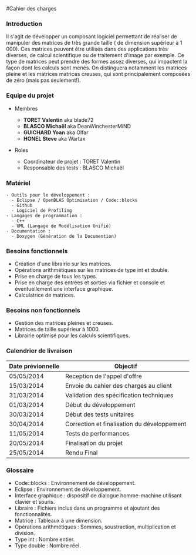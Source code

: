 #Cahier des charges 

### Introduction
Il s'agit de développer un composant logiciel permettant de réaliser de manipuler des matrices de très grande taille ( de dimension supérieur à 1 000). Ces matrices peuvent être utilisés dans des applications très diverses, de calcul scientifique ou de traitement d'image par exemple.
Ce type de matrices peut prendre des formes assez diverses, qui impactent la façon dont les calculs sont menés. On distinguera notamment les matrices pleine et les matrices matrices creuses, qui sont principalement composées de zéro (mais pas seulement!).

### Equipe du projet
* Membres
  - **TORET Valentin** aka blade72
  - **BLASCO Michaël** aka DeanWinchesterMiND
  - **GUICHARD Yoan**  aka Olfar
  - **HONEL Steve**    aka Wartax

* Roles
  - Coordinateur de projet : TORET Valentin 
  - Responsable des tests :  BLASCO Michaël

### Matériel

    - Outils pour le développement :
      - Eclipse / OpenBLAS Optimisation / Code::blocks
      - Github
      - Logiciel de Profiling
    - Langages de programmation : 
      - C++
      - UML (Langage de Modélisation Unifié)
    - Documentation :
      - Doxygen (Génération de la Documention)
  
### Besoins fonctionnels
- Création d'une librairie sur les matrices.
- Opérations arithmétiques sur les matrices de type int et double.
- Prise en charge de tous les types.
- Prise en charge des entrées et sorties via fichier et console et éventuellement une interface graphique.
- Calculatrice de matrices.
  
### Besoins non fonctionnels
- Gestion des matrices pleines et creuses.
- Matrices de taille supérieur à 1000.
- Librairie optimisé pour les calculs scientifiques. 

### Calendrier de livraison

Date prévionnelle  |  Objectif
--------|------
05/05/2014  |   Reception de l'appel d'offre
15/03/2014  |   Envoie du cahier des charges au client
31/03/2014  |   Validation des spécification techniques
01/03/2014  |   Début du développement
30/03/2014  |   Début des tests unitaires
30/04/2014  |   Correction et finalisation du développement
11/05/2014  |   Tests de performances
20/05/2014  |   Finalisation du projet
25/05/2014  |   Rendu Final


### Glossaire

- Code::blocks : Environnement de développement.
- Eclipse : Environnement de développement.
- Interface graphique : dispositif de dialogue homme-machine utilisant clavier et souris.
- Libraire : Fichiers inclus dans un programme et ajoutant des fonctionnalités.
- Matrice : Tableaux à une dimension.
- Opérations arithmétiques : Sommes, soustraction, multiplication et division.
- Type int : Nombre entier.
- Type double : Nombre réel.

